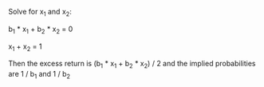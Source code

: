 Solve for x<sub>1</sub> and x<sub>2</sub>:

  b<sub>1</sub>  * x<sub>1</sub> + b<sub>2</sub> * x<sub>2</sub> = 0

  x<sub>1</sub> + x<sub>2</sub> = 1

Then the excess return is (b<sub>1</sub>  * x<sub>1</sub> + b<sub>2</sub> * x<sub>2</sub>) / 2
and the implied probabilities are 1 / b<sub>1</sub> and 1 / b<sub>2</sub>